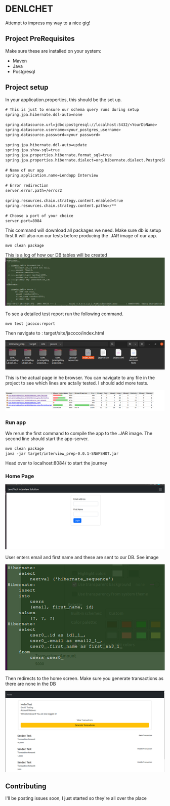 # DENLCHET 
Attempt to impress my way to a nice gig!

## Project PreRequisites
Make sure these are installed on your system:
 - Maven
 - Java
 - Postgresql

## Project setup

In your application.properties, this should be the set up.


```
# This is just to ensure our schema query runs during setup
spring.jpa.hibernate.ddl-auto=none

spring.datasource.url=jdbc:postgresql://localhost:5432/<YourDbName>
spring.datasource.username=<your_postgres_username>
spring.datasource.password=<your password>

spring.jpa.hibernate.ddl-auto=update
spring.jpa.show-sql=true
spring.jpa.properties.hibernate.format_sql=true
spring.jpa.properties.hibernate.dialect=org.hibernate.dialect.PostgreSQL81Dialect

# Name of our app
spring.application.name=Lendapp Interview

# Error redirection
server.error.path=/error2

spring.resources.chain.strategy.content.enabled=true
spring.resources.chain.strategy.content.paths=/**

# Choose a port of your choice
server.port=8084
```

This command will download all packages we need. Make sure db is setup first
It will also run our tests before producing the .JAR image of our app.

```
mvn clean package
```

This is a log of how our DB tables will be created
![DB logs](public/DB_log.png)


To see a detailed test report run the following command.

```
mvn test jacoco:report
```

Then navigate to : target/site/jacoco/index.html

![Test Coverage](public/TestCoverageReport.png)

This is the actual page in he browser. You can navigate to any file in the project to see which lines are actally tested. I should add more tests.

![Test Coverage1](public/TestCoverage.png)


### Run app

We rerun the first command to compile the app to the .JAR image. The second line should start the app-server.

```
mvn clean package
java -jar target/interview_prep-0.0.1-SNAPSHOT.jar
```

Head over to localhost:8084/ to start the journey

### Home Page
![Home Page](public/index.png)

User enters email and first name and these are sent to our DB. See image

![Data](public/DB%20Post.png)

Then redirects to the home screen. Make sure you generate transactions as there are none in the DB

![Data](public/Generate.png)


## Contributing

I'll be posting issues soon, I just started so they're all over the place